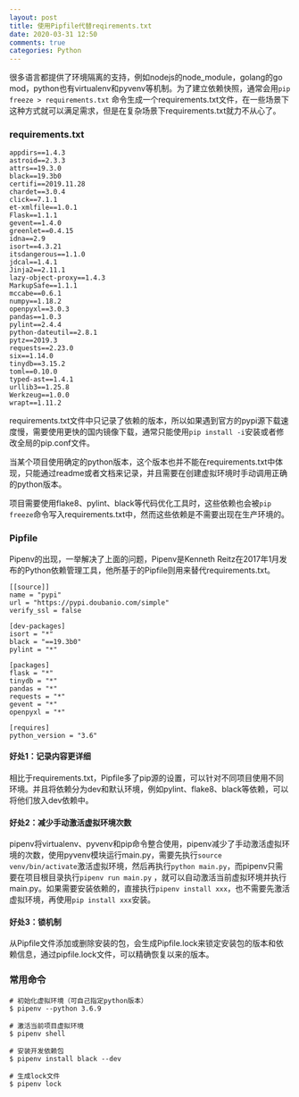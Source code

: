 ```yaml
---
layout: post
title: 使用Pipfile代替reqirements.txt
date: 2020-03-31 12:50
comments: true
categories: Python
---
```


很多语言都提供了环境隔离的支持，例如nodejs的node_module，golang的go mod，python也有virtualenv和pyvenv等机制。为了建立依赖快照，通常会用`pip freeze > requirements.txt` 命令生成一个requirements.txt文件，在一些场景下这种方式就可以满足需求，但是在复杂场景下requirements.txt就力不从心了。

### requirements.txt

```
appdirs==1.4.3
astroid==2.3.3
attrs==19.3.0
black==19.3b0
certifi==2019.11.28
chardet==3.0.4
click==7.1.1
et-xmlfile==1.0.1
Flask==1.1.1
gevent==1.4.0
greenlet==0.4.15
idna==2.9
isort==4.3.21
itsdangerous==1.1.0
jdcal==1.4.1
Jinja2==2.11.1
lazy-object-proxy==1.4.3
MarkupSafe==1.1.1
mccabe==0.6.1
numpy==1.18.2
openpyxl==3.0.3
pandas==1.0.3
pylint==2.4.4
python-dateutil==2.8.1
pytz==2019.3
requests==2.23.0
six==1.14.0
tinydb==3.15.2
toml==0.10.0
typed-ast==1.4.1
urllib3==1.25.8
Werkzeug==1.0.0
wrapt==1.11.2
```

requirements.txt文件中只记录了依赖的版本，所以如果遇到官方的pypi源下载速度慢，需要使用更快的国内镜像下载，通常只能使用`pip install -i`安装或者修改全局的pip.conf文件。

当某个项目使用确定的python版本，这个版本也并不能在requirements.txt中体现，只能通过readme或者文档来记录，并且需要在创建虚拟环境时手动调用正确的python版本。

项目需要使用flake8、pylint、black等代码优化工具时，这些依赖也会被`pip freeze`命令写入requirements.txt中，然而这些依赖是不需要出现在生产环境的。

### Pipfile

Pipenv的出现，一举解决了上面的问题，Pipenv是Kenneth Reitz在2017年1月发布的Python依赖管理工具，他所基于的Pipfile则用来替代requirements.txt。

```
[[source]]
name = "pypi"
url = "https://pypi.doubanio.com/simple"
verify_ssl = false

[dev-packages]
isort = "*"
black = "==19.3b0"
pylint = "*"

[packages]
flask = "*"
tinydb = "*"
pandas = "*"
requests = "*"
gevent = "*"
openpyxl = "*"

[requires]
python_version = "3.6"
```

#### 好处1：记录内容更详细

相比于requirements.txt，Pipfile多了pip源的设置，可以针对不同项目使用不同环境。并且将依赖分为dev和默认环境，例如pylint、flake8、black等依赖，可以将他们放入dev依赖中。

#### 好处2：减少手动激活虚拟环境次数

pipenv将virtualenv、pyvenv和pip命令整合使用，pipenv减少了手动激活虚拟环境的次数，使用pyvenv模块运行main.py，需要先执行`source venv/bin/activate`激活虚拟环境，然后再执行`python main.py`，而pipenv只需要在项目根目录执行`pipenv run main.py` ，就可以自动激活当前虚拟环境并执行main.py。如果需要安装依赖的，直接执行`pipenv install xxx`，也不需要先激活虚拟环境，再使用`pip install xxx`安装。

####  好处3：锁机制

从Pipfile文件添加或删除安装的包，会生成Pipfile.lock来锁定安装包的版本和依赖信息，通过pipfile.lock文件，可以精确恢复以来的版本。

### 常用命令
```
# 初始化虚拟环境（可自己指定python版本）
$ pipenv --python 3.6.9

# 激活当前项目虚拟环境
$ pipenv shell

# 安装开发依赖包
$ pipenv install black --dev

# 生成lock文件
$ pipenv lock
```
